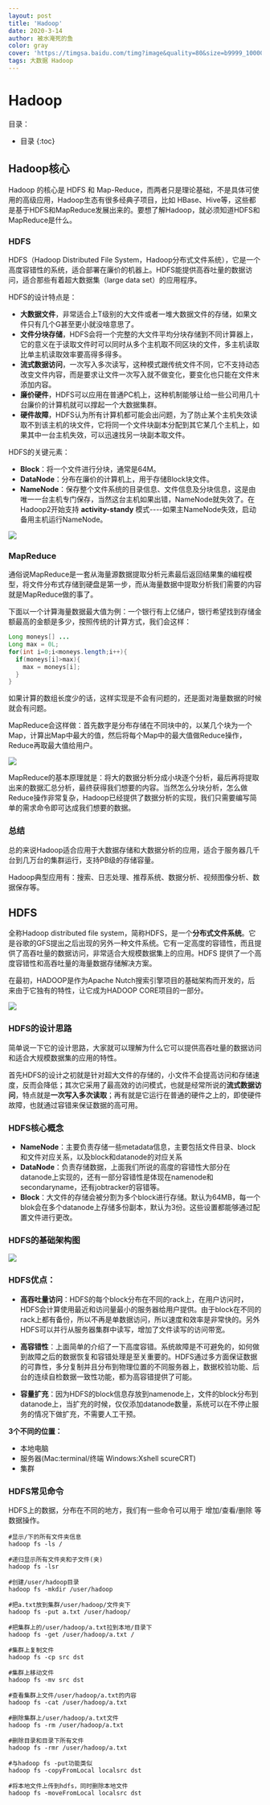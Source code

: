 ```yaml
---
layout: post
title: 'Hadoop'
date: 2020-3-14
author: 被水淹死的鱼
color: gray
cover: 'https://timgsa.baidu.com/timg?image&quality=80&size=b9999_10000&sec=1597163278649&di=a6870f1bbbb8415f58d9e8c2a746b4fe&imgtype=0&src=http%3A%2F%2Fwww.cbdio.com%2Fimage%2Fattachement%2Fjpg%2Fsite2%2F20150723%2Fbc305b9c2fb4171a92e010.jpg'
tags: 大数据 Hadoop
---
```


# Hadoop

目录：
* 目录
{:toc}

## Hadoop核心

Hadoop 的核心是 HDFS 和 Map-Reduce，而两者只是理论基础，不是具体可使用的高级应用，Hadoop生态有很多经典子项目，比如 HBase、Hive等，这些都是基于HDFS和MapReduce发展出来的。要想了解Hadoop，就必须知道HDFS和MapReduce是什么。

### HDFS

HDFS（Hadoop Distributed File System，Hadoop分布式文件系统），它是一个高度容错性的系统，适合部署在廉价的机器上。HDFS能提供高吞吐量的数据访问，适合那些有着超大数据集（large data set）的应用程序。
 
HDFS的设计特点是：

* **大数据文件**，非常适合上T级别的大文件或者一堆大数据文件的存储，如果文件只有几个G甚至更小就没啥意思了。
* **文件分块存储**，HDFS会将一个完整的大文件平均分块存储到不同计算器上，它的意义在于读取文件时可以同时从多个主机取不同区块的文件，多主机读取比单主机读取效率要高得多得多。
* **流式数据访问**，一次写入多次读写，这种模式跟传统文件不同，它不支持动态改变文件内容，而是要求让文件一次写入就不做变化，要变化也只能在文件末添加内容。
* **廉价硬件**，HDFS可以应用在普通PC机上，这种机制能够让给一些公司用几十台廉价的计算机就可以撑起一个大数据集群。
* **硬件故障**，HDFS认为所有计算机都可能会出问题，为了防止某个主机失效读取不到该主机的块文件，它将同一个文件块副本分配到其它某几个主机上，如果其中一台主机失效，可以迅速找另一块副本取文件。
 
HDFS的关键元素：

* **Block**：将一个文件进行分块，通常是64M。
* **DataNode**：分布在廉价的计算机上，用于存储Block块文件。
* **NameNode**：保存整个文件系统的目录信息、文件信息及分块信息，这是由唯一一台主机专门保存，当然这台主机如果出错，NameNode就失效了。在Hadoop2开始支持 **activity-standy** 模式----如果主NameNode失效，启动备用主机运行NameNode。

![](../assets/hdfs/hdfs.jpg) 

### MapReduce

通俗说MapReduce是一套从海量源数据提取分析元素最后返回结果集的编程模型，将文件分布式存储到硬盘是第一步，而从海量数据中提取分析我们需要的内容就是MapReduce做的事了。
 
下面以一个计算海量数据最大值为例：一个银行有上亿储户，银行希望找到存储金额最高的金额是多少，按照传统的计算方式，我们会这样：

```java
Long moneys[] ...  
Long max = 0L;  
for(int i=0;i<moneys.length;i++){  
  if(moneys[i]>max){  
    max = moneys[i];  
  }  
}  
```

如果计算的数组长度少的话，这样实现是不会有问题的，还是面对海量数据的时候就会有问题。

MapReduce会这样做：首先数字是分布存储在不同块中的，以某几个块为一个Map，计算出Map中最大的值，然后将每个Map中的最大值做Reduce操作，Reduce再取最大值给用户。

![](../assets/hdfs/mapreduce.jpg) 

MapReduce的基本原理就是：将大的数据分析分成小块逐个分析，最后再将提取出来的数据汇总分析，最终获得我们想要的内容。当然怎么分块分析，怎么做Reduce操作非常复杂，Hadoop已经提供了数据分析的实现，我们只需要编写简单的需求命令即可达成我们想要的数据。

### 总结

总的来说Hadoop适合应用于大数据存储和大数据分析的应用，适合于服务器几千台到几万台的集群运行，支持PB级的存储容量。

Hadoop典型应用有：搜索、日志处理、推荐系统、数据分析、视频图像分析、数据保存等。

## HDFS
全称Hadoop distributed file system，简称HDFS，是一个**分布式文件系统**。它是谷歌的GFS提出之后出现的另外一种文件系统。它有一定高度的容错性，而且提供了高吞吐量的数据访问，非常适合大规模数据集上的应用。HDFS 提供了一个高度容错性和高吞吐量的海量数据存储解决方案。
 
在最初，HADOOP是作为Apache Nutch搜索引擎项目的基础架构而开发的，后来由于它独有的特性，让它成为HADOOP CORE项目的一部分。

![](../assets/hdfs/hdfs-2.jpeg)

### HDFS的设计思路

简单说一下它的设计思路，大家就可以理解为什么它可以提供高吞吐量的数据访问和适合大规模数据集的应用的特性。

首先HDFS的设计之初就是针对超大文件的存储的，小文件不会提高访问和存储速度，反而会降低；其次它采用了最高效的访问模式，也就是经常所说的**流式数据访问**，特点就是**一次写入多次读取**；再有就是它运行在普通的硬件之上的，即使硬件故障，也就通过容错来保证数据的高可用。

### HDFS核心概念

* **NameNode**：主要负责存储一些metadata信息，主要包括文件目录、block和文件对应关系，以及block和datanode的对应关系
* **DataNode**：负责存储数据，上面我们所说的高度的容错性大部分在datanode上实现的，还有一部分容错性是体现在namenode和secondaryname，还有jobtracker的容错等。
* **Block**：大文件的存储会被分割为多个block进行存储。默认为64MB，每一个blok会在多个datanode上存储多份副本，默认为3份。这些设置都能够通过配置文件进行更改。

### HDFS的基础架构图
![](../assets/hdfs/hdfs-structure.jpg)

### HDFS优点：

* **高吞吐量访问**：HDFS的每个block分布在不同的rack上，在用户访问时，HDFS会计算使用最近和访问量最小的服务器给用户提供。由于block在不同的rack上都有备份，所以不再是单数据访问，所以速度和效率是非常快的。另外HDFS可以并行从服务器集群中读写，增加了文件读写的访问带宽。

* **高容错性**：上面简单的介绍了一下高度容错。系统故障是不可避免的，如何做到故障之后的数据恢复和容错处理是至关重要的。HDFS通过多方面保证数据的可靠性，多分复制并且分布到物理位置的不同服务器上，数据校验功能、后台的连续自检数据一致性功能，都为高容错提供了可能。

* **容量扩充**：因为HDFS的block信息存放到namenode上，文件的block分布到datanode上，当扩充的时候，仅仅添加datanode数量，系统可以在不停止服务的情况下做扩充，不需要人工干预。

**3个不同的位置：**
* 本地电脑
* 服务器(Mac:terminal/终端 Windows:Xshell scureCRT)
* 集群

### HDFS常见命令

HDFS上的数据，分布在不同的地方，我们有一些命令可以用于 增加/查看/删除 等数据操作。

```shell
#显示/下的所有文件夹信息
hadoop fs -ls /

#递归显示所有文件夹和子文件(夹)
hadoop fs -lsr

#创建/user/hadoop目录
hadoop fs -mkdir /user/hadoop

#把a.txt放到集群/user/hadoop/文件夹下
hadoop fs -put a.txt /user/hadoop/

#把集群上的/user/hadoop/a.txt拉到本地/目录下
hadoop fs -get /user/hadoop/a.txt /

#集群上复制文件
hadoop fs -cp src dst

#集群上移动文件
hadoop fs -mv src dst

#查看集群上文件/user/hadoop/a.txt的内容
hadoop fs -cat /user/hadoop/a.txt

#删除集群上/user/hadoop/a.txt文件
hadoop fs -rm /user/hadoop/a.txt

#删除目录和目录下所有文件
hadoop fs -rmr /user/hadoop/a.txt

#与hadoop fs -put功能类似
hadoop fs -copyFromLocal localsrc dst 

#将本地文件上传到hdfs，同时删除本地文件
hadoop fs -moveFromLocal localsrc dst 
```
